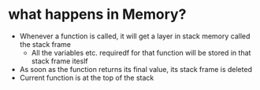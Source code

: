 # what happens in Memory?
- Whenever a function is called, it will get a layer in stack memory called the stack frame
    - All the variables etc. requiredf for that function will be stored in that stack frame iteslf
- As soon as the function returns its final value, its stack frame is deleted
- Current function is at the top of the stack